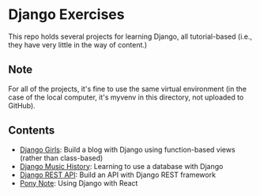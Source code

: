 # Django Exercises

This repo holds several projects for learning Django, all tutorial-based (i.e., they have very little in the way of content.)

## Note

For all of the projects, it's fine to use the same virtual environment (in the case of the local computer, it's myvenv in this directory, not uploaded to GitHub).

## Contents

* [Django Girls](./DjangoGirls.README.md): Build a blog with Django using function-based views (rather than class-based)
* [Django Music History](./DjangoMusicHistory/README.md): Learning to use a database with Django
* [Django REST API](./Django_REST_API/README.md): Build an API with Django REST framework
* [Pony Note](./PonyNote/README.md): Using Django with React
